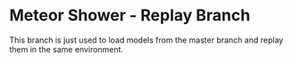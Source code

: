 # Meteor Shower - Replay Branch
This branch is just used to load models from the master branch and replay them in the same environment.

